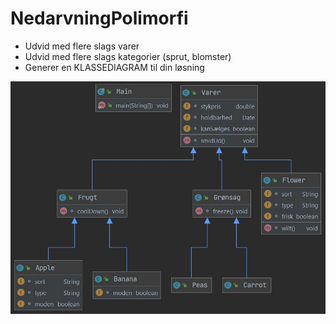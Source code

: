 # NedarvningPolimorfi

- Udvid med flere slags varer
- Udvid med flere slags kategorier (sprut, blomster)
- Generer en KLASSEDIAGRAM til din løsning

![UML Class Diagram](Diagram.jpg?raw=true)
